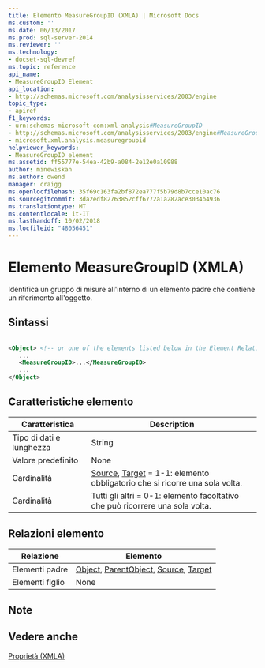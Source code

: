 ```yaml
---
title: Elemento MeasureGroupID (XMLA) | Microsoft Docs
ms.custom: ''
ms.date: 06/13/2017
ms.prod: sql-server-2014
ms.reviewer: ''
ms.technology:
- docset-sql-devref
ms.topic: reference
api_name:
- MeasureGroupID Element
api_location:
- http://schemas.microsoft.com/analysisservices/2003/engine
topic_type:
- apiref
f1_keywords:
- urn:schemas-microsoft-com:xml-analysis#MeasureGroupID
- http://schemas.microsoft.com/analysisservices/2003/engine#MeasureGroupID
- microsoft.xml.analysis.measuregroupid
helpviewer_keywords:
- MeasureGroupID element
ms.assetid: ff55777e-54ea-42b9-a084-2e12e0a10988
author: minewiskan
ms.author: owend
manager: craigg
ms.openlocfilehash: 35f69c163fa2bf872ea777f5b79d8b7cce10ac76
ms.sourcegitcommit: 3da2edf82763852cff6772a1a282ace3034b4936
ms.translationtype: MT
ms.contentlocale: it-IT
ms.lasthandoff: 10/02/2018
ms.locfileid: "48056451"
---
```

# <a name="measuregroupid-element-xmla"></a>Elemento MeasureGroupID (XMLA)
  Identifica un gruppo di misure all'interno di un elemento padre che contiene un riferimento all'oggetto.  
  
## <a name="syntax"></a>Sintassi  
  
```xml  
  
<Object> <!-- or one of the elements listed below in the Element Relationships table -->  
   ...  
   <MeasureGroupID>...</MeasureGroupID>  
   ...  
</Object>  
```  
  
## <a name="element-characteristics"></a>Caratteristiche elemento  
  
|Caratteristica|Description|  
|--------------------|-----------------|  
|Tipo di dati e lunghezza|String|  
|Valore predefinito|None|  
|Cardinalità|[Source](source-element-xmla.md), [Target](../xml-elements-properties/target-element-xmla.md) = 1-1: elemento obbligatorio che si ricorre una sola volta.|  
|Cardinalità|Tutti gli altri = 0-1: elemento facoltativo che può ricorrere una sola volta.|  
  
## <a name="element-relationships"></a>Relazioni elemento  
  
|Relazione|Elemento|  
|------------------|-------------|  
|Elementi padre|[Object](object-element-xmla.md), [ParentObject](parentobject-element-xmla.md), [Source](source-element-xmla.md), [Target](../xml-elements-properties/target-element-xmla.md)|  
|Elementi figlio|None|  
  
## <a name="remarks"></a>Note  
  
## <a name="see-also"></a>Vedere anche  
 [Proprietà &#40;XMLA&#41;](xml-elements-properties.md)  
  
  
